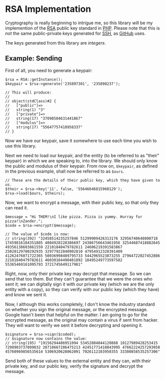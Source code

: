 RSA Implementation
==================

Cryptography is really beginning to intrigue me, so this library will be my implemention of the [RSA][2] public key standard in [PHP][3]. Please note that this is *not* the same public-private keys generated for [SSH][1], as [GitHub][4] uses.

The keys generated from this library are _integers_.

Example: Sending
----------------

First of all, you need to generate a keypair:

	$rsa = RSA::getInstance();
	$keypair = $rsa->generate('235897301', '235898237');

	// This will produce:
	//
	// object(stdClass)#2 {
	//   ["public"]=>
	//   string(1) "3"
	//   ["private"]=>
	//   string(17) "37098504631441867"
	//   ["modulus"]=>
	//   string(17) "55647757418958337"
	// }

Now we have our keypair, save it somewhere to use each time you wish to use this library.

Next we need to load our keypair, and the entity (to be referred to as "their" keypair) in which we are speaking to, into the library. We should only know the public and modulus of their keypair. From now on, `$keypair`, as defined in the previous example, shall now be referred to as `$ours`.

	// These are the details of their public key, which they have given to us.
	$their = $rsa->key('11', false, '55646646815960129');
	$rsa->load($ours, $theirs);

Now, we want to encrypt a message, with their public key, so that only they can read it.

	$message = "Hi THEM!\nI like pizza. Pizza is yummy. Hurray for pizza!\nZander.";
	$code = $rsa->encrypt($message);

	// The value of $code is now:
	// string(392) "32458514235257846 51299909426313176 32956740648000718 17459816184351885 4004928228386697 24386756643461956 32544687418882645 49356138603861559 22101840479782611 24606219391583867 25028129780292935 32977922840902810 47954912328391409 41262476071722365 50036998489795733 5442965523873255 27964722027452886 22101840479782611 46030104490481892 18495249773597582 55365469161095793 3721745649117981"

Right, now, only their private key may decrypt that message. So we can send that too them. But they can't guarantee that we were the ones who sent it; we can digitally sign it with our private key (which we are the only entity with a copy), so they can verify with our public key (which they have) and know we sent it.

Now, I although this works completely, I don't know the industry standard on whether you sign the original message, or the encrypted message. Google hasn't been that helpful on the matter. I am going to go for the encrypted message, as the original may contain a virus if sent from hacker. They will want to verify we sent it before decrypting and opening it.

	$signature = $rsa->sign($coded);
	// $signature now contains the value:
	// string(195) "19156294486951094 53452804044120888 10127989428253415 7298903737809832 20710667286475213 42451771418843995 47662224257293058 45760969856535614 5306920628062091 7026112103950355 33380858535257306"

Send both of these values to the external entity and they can, with their private key, and our public key, verify the signature and decrypt the message.

[1]: http://en.wikipedia.org/wiki/Secure_Shell "SSH: Secure Shell"
[2]: http://en.wikipedia.org/wiki/RSA "RSA Algorithm on WikiPedia"
[3]: http://php.net/ "PHP: Hypertext Preprocessor"
[4]: https://github.com/ "GitHub"